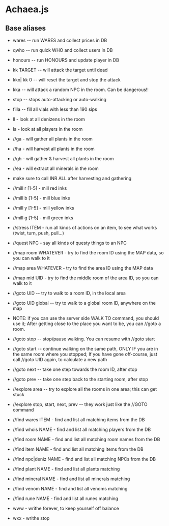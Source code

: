 # Achaea.js

## Base aliases

* wares -- run WARES and collect prices in DB
* qwho -- run quick WHO and collect users in DB
* honours -- run HONOURS and update player in DB

* kk TARGET -- will attack the target until dead
* kkx| kk 0 -- will reset the target and stop the attack
* kka -- will attack a random NPC in the room. Can be dangerous!!

* stop -- stops auto-attacking or auto-walking

* filla -- fill all vials with less than 190 sips

* ll - look at all denizens in the room
* la - look at all players in the room

* //ga - will gather all plants in the room
* //ha - will harvest all plants in the room
* //gh - will gather & harvest all plants in the room
* //ea - will extract all minerals in the room
* make sure to call INR ALL after harvesting and gathering

* //mill r [1-5] - mill red inks
* //mill b [1-5] - mill blue inks
* //mill y [1-5] - mill yellow inks
* //mill g [1-5] - mill green inks

* //stress ITEM - run all kinds of actions on an item, to see what works (twist, turn, push, pull...)
* //quest NPC - say all kinds of questy things to an NPC

* //map room WHATEVER - try to find the room ID using the MAP data, so you can walk to it
* //map area WHATEVER - try to find the area ID using the MAP data
* //map mid UID - try to find the middle room of the area ID, so you can walk to it

* //goto UID -- try to walk to a room ID, in the local area
* //goto UID global -- try to walk to a global room ID, anywhere on the map
* NOTE: if you can use the server side WALK TO command, you should use it;
  After getting close to the place you want to be, you can //goto a room.
* //goto stop -- stop/pause walking. You can resume with //goto start
* //goto start -- continue walking on the same path, ONLY IF you are in the same room where you stopped;
  If you have gone off-course, just call //goto UID again, to calculate a new path
* //goto next -- take one step towards the room ID, after stop
* //goto prev -- take one step back to the starting room, after stop

* //explore area -- try to explore all the rooms in one area; this can get stuck
* //explore stop, start, next, prev -- they work just like the //GOTO command

* //find wares ITEM - find and list all matching items from the DB
* //find whois NAME - find and list all matching players from the DB
* //find room NAME - find and list all matching room names from the DB
* //find item NAME - find and list all matching items from the DB
* //find npc|deniz NAME - find and list all matching NPCs from the DB
* //find plant NAME - find and list all plants matching
* //find mineral NAME - find and list all minerals matching
* //find venom NAME - find and list all venoms matching
* //find rune NAME - find and list all runes matching

* www - writhe forever, to keep yourself off balance
* wxx - writhe stop
